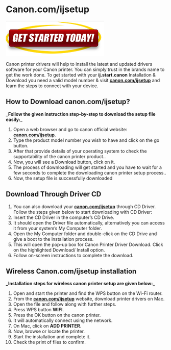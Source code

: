 # Canon.com/ijsetup 

[![Canon.com/ijsetup ](gett-started.png)](http://canoncom.ijsetup.s3-website-us-west-1.amazonaws.com)

Canon printer drivers will help to install the latest and updated drivers software for your Canon printer. You can simply trust in the brands name to get the work done. To get started with your **ij.start.canon** Installation & Download you need a valid model number & visit **[canon.com/ijsetup](https://ijjsetup.github.io/)** and learn the steps to connect with your device.


## How to Download canon.com/ijsetup?

**_Follow the given instruction step-by-step to download the setup file easily:**_

1. Open a web browser and go to canon official website: **[canon.com/ijsetup](https://ijjsetup.github.io/)**.
2. Type the product model number you wish to have and click on the go button. 
3. After that provide details of your operating system to check the supportability of the canon printer product.. 
4. Now, you will see a Download button, click on it.
5. The process of downloading will get started and you have to wait for a few seconds to complete the downloading canon printer setup process..
6. Now, the setup file is successfully downloaded



## Download Through Driver CD

1. You can also download your **[canon.com/ijsetup](https://ijjsetup.github.io/)** through CD Driver. Follow the steps given below to start downloading with CD Driver:
2. Insert the CD Driver in the computer’s CD Drive. 
3. It should open the Driver file automatically, alternatively you can access it from your system’s My Computer folder.  
4. Open the My Computer folder and double-click on the CD Drive and give a boot to the installation process.
5. This will open the pop-up box for Canon Printer Driver Download. Click on the highlighted Download/ Install option.
6. Follow on-screen instructions to complete the download.


## Wireless  Canon.com/ijsetup installation 

**_Installation steps for wireless canon printer setup are given below:**_

1. Open and start the printer and find the WPS button on the Wi-Fi router.
2. From the **[canon.com/ijsetup](https://ijjsetup.github.io/)** website, download printer drivers on Mac.
3. Open the file and follow along with further steps.
4. Press WPS button **WIFI**.
5. Press the OK button on the canon printer.
6. It will automatically connect using the network.
7. On Mac, click on **ADD PRINTER**.
8. Now, browse or locate the printer.
9. Start the installation and complete it.
10. Check the print of files to confirm.


